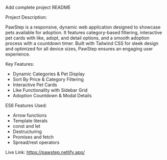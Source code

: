 Add complete project README

Project Description:

PawStep is a responsive, dynamic web application designed to showcase pets available for adoption. It features category-based filtering, interactive pet cards with like, adopt, and detail options, and a smooth adoption process with a countdown timer. Built with Tailwind CSS for sleek design and optimized for all device sizes, PawStep ensures an engaging user experience.

Key Features:
- Dynamic Categories & Pet Display
- Sort By Price & Category Filtering
- Interactive Pet Cards
- Like Functionality with Sidebar Grid
- Adoption Countdown & Modal Details

ES6 Features Used:
- Arrow functions
- Template literals
- const and let
- Destructuring
- Promises and fetch
- Spread/rest operators

Live Link: https://pawstep.netlify.app/
